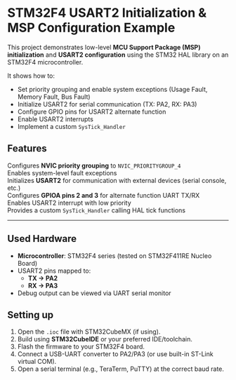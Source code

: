 # STM32F4 USART2 Initialization & MSP Configuration Example

This project demonstrates low-level **MCU Support Package (MSP) initialization** and **USART2 configuration** using the STM32 HAL library on an STM32F4 microcontroller.

It shows how to:
- Set priority grouping and enable system exceptions (Usage Fault, Memory Fault, Bus Fault)
- Initialize USART2 for serial communication (TX: PA2, RX: PA3)
- Configure GPIO pins for USART2 alternate function
- Enable USART2 interrupts
- Implement a custom `SysTick_Handler`

##  Features

 Configures **NVIC priority grouping** to `NVIC_PRIORITYGROUP_4`  
 Enables system-level fault exceptions  
 Initializes **USART2** for communication with external devices (serial console, etc.)  
 Configures **GPIOA pins 2 and 3** for alternate function UART TX/RX  
 Enables USART2 interrupt with low priority  
 Provides a custom `SysTick_Handler` calling HAL tick functions  

---

##  Used Hardware

- **Microcontroller**: STM32F4 series (tested on STM32F411RE Nucleo Board)
- USART2 pins mapped to:
  - **TX → PA2**
  - **RX → PA3**
- Debug output can be viewed via UART serial monitor

## Setting up

1. Open the `.ioc` file with STM32CubeMX (if using).
2. Build using **STM32CubeIDE** or your preferred IDE/toolchain.
3. Flash the firmware to your STM32F4 board.
4. Connect a USB-UART converter to PA2/PA3 (or use built-in ST-Link virtual COM).
5. Open a serial terminal (e.g., TeraTerm, PuTTY) at the correct baud rate.

